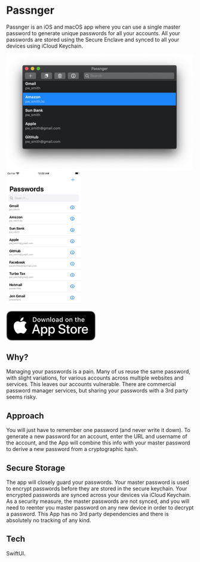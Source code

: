 #  Passnger

Passnger is an iOS and macOS app where you can use a single master password to generate unique passwords for all your accounts.  All your passwords are stored using the Secure Enclave and synced to all your devices using iCloud Keychain.  

<p float="left">
    <img src="/.github/readme/macos_app.png" alt="macOS Screenshot" width="500">
    <img src="/.github/readme/ios_app.png" alt="iOS Screenshot" width="200">
</p>

[![Get it from the App Store](/.github/readme/badge-download-on-the-app-store.svg)](https://apps.apple.com/us/app/id1531915711)

## Why?

Managing your passwords is a pain.  Many of us reuse the same password, with slight variations, for various accounts across multiple websites and services. This leaves our accounts vulnerable. There are commercial password manager services, but sharing your passwords with a 3rd party seems risky.

## Approach

You will just have to remember one password (and never write it down).  To generate a new password for an account, enter the URL and username of the account, and the App will combine this info with your master password to derive a new password from a cryptographic hash.

## Secure Storage

The app will closely guard your passwords. Your master password is used to encrypt passwords before they are stored in the secure keychain.  Your encrypted passwords are synced  across your devices via iCloud Keychain.  As a security measure, the master passwords are not synced, and you will need to reenter you master password on any new device in order to decrypt a password.  This App has no 3rd party dependencies and there is absolutely no tracking of any kind.

## Tech

SwiftUI.

